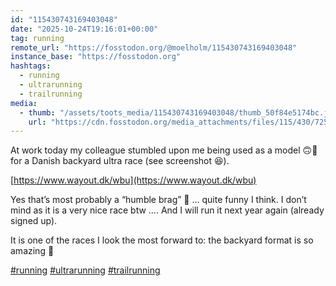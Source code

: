 ```yaml
---
id: "115430743169403048"
date: "2025-10-24T19:16:01+00:00"
tag: running
remote_url: "https://fosstodon.org/@moelholm/115430743169403048"
instance_base: "https://fosstodon.org"
hashtags:
  - running
  - ultrarunning
  - trailrunning
media:
  - thumb: "/assets/toots_media/115430743169403048/thumb_50f84e5174bc.jpeg"
    url: "https://cdn.fosstodon.org/media_attachments/files/115/430/725/861/841/710/original/2b9ceafda95c25b5.jpeg"
---
```

At work today my colleague stumbled upon me being used as a model 🙃🤣 for a Danish backyard ultra race (see screenshot 😆). 

[https://www.wayout.dk/wbu](https://www.wayout.dk/wbu)

Yes that’s most probably a “humble brag” 🤣 … quite funny I think. I don’t mind as it is a very nice race btw …. And I will run it next year again (already signed up).

It is one of the races I look the most forward to: the backyard format is so amazing 🤩 

[#running](https://fosstodon.org/tags/running) [#ultrarunning](https://fosstodon.org/tags/ultrarunning) [#trailrunning](https://fosstodon.org/tags/trailrunning)

